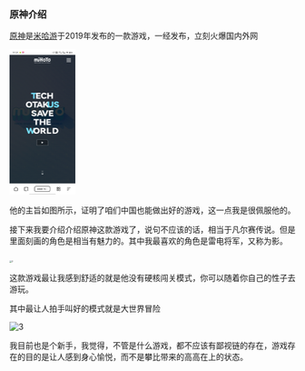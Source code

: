 ### 原神介绍

[原神](https://ys.mihoyo.com/main/)是[米哈游](https://www.mihoyo.com/)于2019年发布的一款游戏，一经发布，立刻火爆国内外网

<img src="https://github.com/ailunyege/299/blob/main/%E8%B5%96%E6%96%87%E8%B1%AA2022003173%20markdown%E4%BB%8B%E7%BB%8D/images/1.jpg" alt="1" style="zoom:25%;" />

他的主旨如图所示，证明了咱们中国也能做出好的游戏，这一点我是很佩服他的。

接下来我要介绍介绍原神这款游戏了，说句不应该的话，相当于凡尔赛传说。但是里面刻画的角色是相当有魅力的。其中我最喜欢的角色是雷电将军，又称为影。

<img src="C:\Users\赖文豪\Desktop\赖文豪2022003173 markdown介绍\images\2.jpg" alt="2" style="zoom:25%;" />

这款游戏最让我感到舒适的就是他没有硬核闯关模式，你可以随着你自己的性子去游玩。

其中最让人拍手叫好的模式就是大世界冒险

![3](https://github.com/ailunyege/299/blob/main/%E8%B5%96%E6%96%87%E8%B1%AA2022003173%20markdown%E4%BB%8B%E7%BB%8D/images/3.jpg\images\3.jpg)

我目前也是个新手，我觉得，不管是什么游戏，都不应该有鄙视链的存在，游戏存在的目的是让人感到身心愉悦，而不是攀比带来的高高在上的状态。

